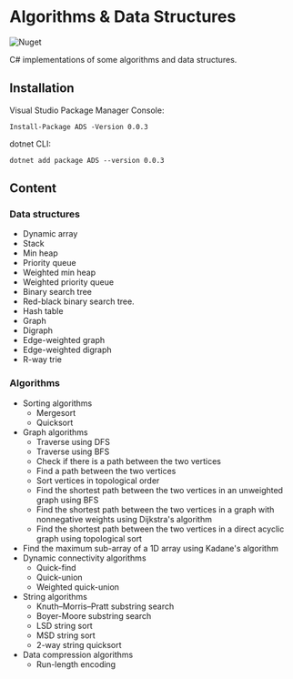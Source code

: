 # Algorithms & Data Structures

![Nuget](https://img.shields.io/nuget/v/ADS.svg)

C# implementations of some algorithms and data structures.


## Installation

Visual Studio Package Manager Console:

```
Install-Package ADS -Version 0.0.3
```

dotnet CLI:

```
dotnet add package ADS --version 0.0.3
```

## Content

### Data structures

* Dynamic array
* Stack
* Min heap
* Priority queue
* Weighted min heap
* Weighted priority queue
* Binary search tree
* Red-black binary search tree.
* Hash table
* Graph
* Digraph
* Edge-weighted graph
* Edge-weighted digraph
* R-way trie

### Algorithms

* Sorting algorithms
  * Mergesort
  * Quicksort
* Graph algorithms
  * Traverse using DFS
  * Traverse using BFS
  * Check if there is a path between the two vertices
  * Find a path between the two vertices
  * Sort vertices in topological order
  * Find the shortest path between the two vertices in an unweighted graph using BFS
  * Find the shortest path between the two vertices in a graph with nonnegative weights using Dijkstra's algorithm
  * Find the shortest path between the two vertices in a direct acyclic graph using topological sort
* Find the maximum sub-array of a 1D array using Kadane's algorithm
* Dynamic connectivity algorithms
  * Quick-find
  * Quick-union
  * Weighted quick-union
* String algorithms
  * Knuth–Morris–Pratt substring search
  * Boyer-Moore substring search
  * LSD string sort
  * MSD string sort
  * 2-way string quicksort
* Data compression algorithms
  * Run-length encoding
